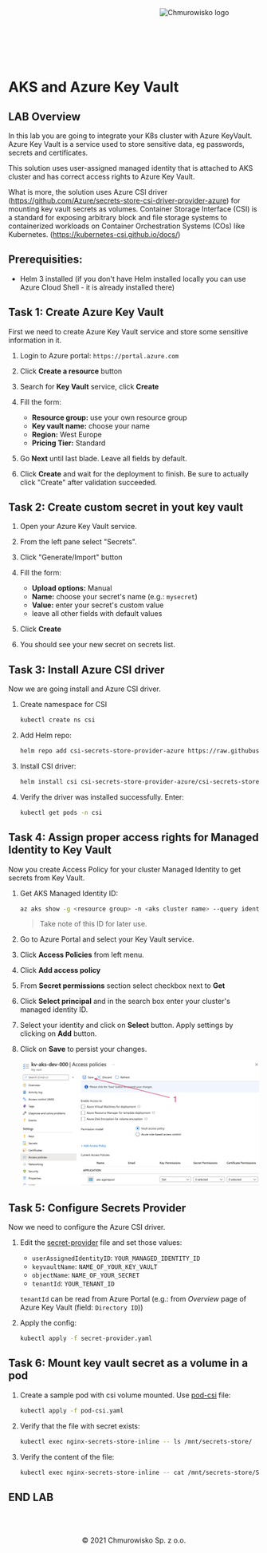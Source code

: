 <img src="../../../img/logo.png" alt="Chmurowisko logo" width="200" align="right">
<br><br>
<br><br>
<br><br>

# AKS and Azure Key Vault

## LAB Overview

In this lab you are going to integrate your K8s cluster with Azure KeyVault. Azure Key Vault is a service used to store sensitive data, eg passwords, secrets and certificates.

This solution uses user-assigned managed identity that is attached to AKS cluster and has correct access rights to Azure Key Vault. 

What is more, the solution uses Azure CSI driver (https://github.com/Azure/secrets-store-csi-driver-provider-azure) for mounting key vault secrets as volumes. Container Storage Interface (CSI) is a standard for exposing arbitrary block and file storage systems to containerized workloads on Container Orchestration Systems (COs) like Kubernetes. (https://kubernetes-csi.github.io/docs/)

## Prerequisities:

- Helm 3 installed (if you don't have Helm installed locally you can use Azure Cloud Shell - it is already installed there)

## Task 1: Create Azure Key Vault

First we need to create Azure Key Vault service and store some sensitive information in it.

1. Login to Azure portal: `https://portal.azure.com`
1. Click **Create a resource** button
1. Search for **Key Vault** service, click **Create**
1. Fill the form:

    - **Resource group:** use your own resource group
    - **Key vault name:** choose your name
    - **Region:** West Europe
    - **Pricing Tier:** Standard

1. Go **Next** until last blade. Leave all fields by default.
1. Click **Create** and wait for the deployment to finish. Be sure to actually click "Create" after validation succeeded.

## Task 2: Create custom secret in yout key vault

1. Open your Azure Key Vault service.
1. From the left pane select "Secrets".
1. Click "Generate/Import" button
1. Fill the form:

    - **Upload options:** Manual
    - **Name:** choose your secret's name (e.g.: `mysecret`)
    - **Value:** enter your secret's custom value
    - leave all other fields with default values

1. Click **Create**
1. You should see your new secret on secrets list.

## Task 3: Install Azure CSI driver

Now we are going install and Azure CSI driver.

1. Create namespace for CSI

    ```bash
    kubectl create ns csi
    ```

1. Add Helm repo:
   
    ```bash
    helm repo add csi-secrets-store-provider-azure https://raw.githubusercontent.com/Azure/secrets-store-csi-driver-provider-azure/master/charts
    ```

1. Install CSI driver:

    ```bash
    helm install csi csi-secrets-store-provider-azure/csi-secrets-store-provider-azure -n csi
    ```

1. Verify the driver was installed successfully. Enter:

    ```bash
    kubectl get pods -n csi
    ```

## Task 4: Assign proper access rights for Managed Identity to Key Vault

Now you create Access Policy for your cluster Managed Identity to get secrets from Key Vault.

1. Get AKS Managed Identity ID:

    ```bash
    az aks show -g <resource group> -n <aks cluster name> --query identityProfile.kubeletidentity.clientId -o tsv
    ```

    > Take note of this ID for later use.

1. Go to Azure Portal and select your Key Vault service.
1. Click **Access Policies** from left menu.
1. Click **Add access policy**
1. From **Secret permissions** section select checkbox next to **Get**
1. Click **Select principal** and in the search box enter your cluster's managed identity ID.
1. Select your identity and click on **Select** button. Apply settings by clicking on **Add** button.
1. Click on **Save** to persist your changes.

    ![img](./img/01-save-new-access-policy.png)

## Task 5: Configure Secrets Provider

Now we need to configure the Azure CSI driver. 

1. Edit the [secret-provider](./files/secret-provider.yaml) file and set those values:

    - `userAssignedIdentityID`: `YOUR_MANAGED_IDENTITY_ID`
    - `keyvaultName`: `NAME_OF_YOUR_KEY_VAULT`
    - `objectName`: `NAME_OF_YOUR_SECRET`
    - `tenantId`: `YOUR_TENANT_ID` 

    `tenantId` can be read from Azure Portal (e.g.: from _Overview_ page of Azure Key Vault (field: `Directory ID`))

1. Apply the config: 

    ```bash
    kubectl apply -f secret-provider.yaml
    ```

## Task 6: Mount key vault secret as a volume in a pod

1. Create a sample pod with csi volume mounted. Use [pod-csi](./files/pod-csi.yaml) file:

    ```bash
    kubectl apply -f pod-csi.yaml
    ```

1. Verify that the file with secret exists:

    ```bash
    kubectl exec nginx-secrets-store-inline -- ls /mnt/secrets-store/
    ```

1. Verify the content of the file:

    ```bash
    kubectl exec nginx-secrets-store-inline -- cat /mnt/secrets-store/SECRET_1
    ```

## END LAB

<br><br>

<center><p>&copy; 2021 Chmurowisko Sp. z o.o.<p></center>
